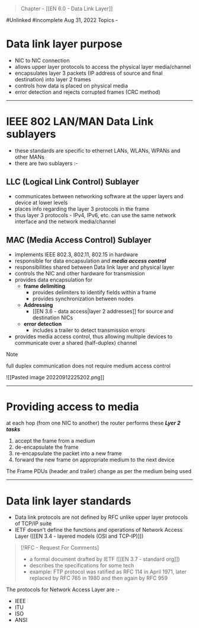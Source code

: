 >Chapter - [[EN 6.0 - Data Link Layer]]

#Unlinked 
#incomplete 
Aug 31, 2022
Topics - 

# Data link layer purpose
- NIC to NIC connection
- allows upper layer protocols to access the physical layer media/channel  
- encapsulates layer 3 packets (IP address of source and final destination) into layer 2 frames
- controls how data is placed on physical media
- error detection and rejects corrupted frames (CRC method)

---
# IEEE 802 LAN/MAN Data Link sublayers
- these standards are specific to ethernet LANs, WLANs, WPANs and other MANs
- there are two sublayers :-

## LLC (Logical Link Control) Sublayer
- communicates between networking software at the upper layers and device at lower levels
- places info regarding the layer 3 protocols in the frame 
- thus layer 3 protocols - IPv4, IPv6, etc. can use the same network interface and the network media/channel

## MAC (Media Access Control) Sublayer
- implements IEEE 802.3, 802.11, 802.15 in hardware
- responsible for data encapsulation and ***media access control***
- responsibilities shared between Data link layer and physical layer
- controls the NIC and other hardware for transmission
- provides data encapsulation for
	- **frame delimiting**
		- provides delimiters to identify fields within a frame
		- provides synchronization between nodes
	- **Addressing**
		- [[EN 3.6 - data access|layer 2 addresses]] for source and destination NICs
	- **error detection**
		- includes a trailer to detect transmission errors
- provides media access control, thus allowing multiple devices to communicate over a shared (half-duplex) channel

>[!NOTE]
>full duplex communication does not require medium access control

![[Pasted image 20220912225202.png]]

---
# Providing access to media
at each hop (from one NIC to another) the router performs these ***Lyer 2 tasks***
1. accept the frame from a medium
2. de-encapsulate the frame
3. re-encapsulate the packet into a new frame
4. forward the new frame on appropriate medium to the next device

The Frame PDUs (header and trailer) change as per the medium being used

---
# Data link layer standards
- Data link protocols are not defined by RFC unlike upper layer protocols of TCP/IP suite
- IETF doesn't define the functions and operations of Network Access Layer ([[EN 3.4 - layered models (OSI and TCP-IP)]])

>[!RFC - Request For Comments]
>- a formal document drafted by IETF ([[EN 3.7 - standard org]])
>- describes the specifications for some tech
>- example: FTP protocol was ratified as RFC 114 in April 1971, later replaced by RFC 765 in 1980 and then again by RFC 959 


The protocols for Network Access Layer are :-
- IEEE
- ITU
- ISO
- ANSI